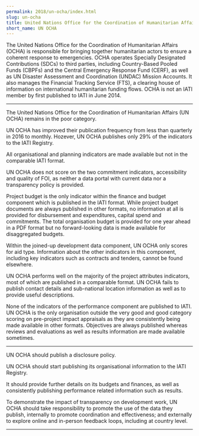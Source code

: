```yaml
---
permalink: 2018/un-ocha/index.html
slug: un-ocha
title: United Nations Office for the Coordination of Humanitarian Affairs (UN OCHA)
short_name: UN OCHA
---
```


The United Nations Office for the Coordination of Humanitarian Affairs (OCHA) is responsible for bringing together humanitarian actors to ensure a coherent response to emergencies. OCHA operates Specially Designated Contributions (SDCs) to third parties, including Country-Based Pooled Funds (CBPFs) and the Central Emergency Response Fund (CERF), as well as UN Disaster Assessment and Coordination (UNDAC) Mission Accounts. It also manages the Financial Tracking Service (FTS), a clearing house of information on international humanitarian funding flows. OCHA is not an IATI member by first published to IATI in June 2014.

---

The United Nations Office for the Coordination of Humanitarian Affairs (UN OCHA) remains in the poor category. 

UN OCHA has improved their publication frequency from less than quarterly in 2016 to monthly. Hozever, UN OCHA publishes only 29% of the indicators to the IATI Registry. 

All organisational and planning indicators are made available but not in the comparable IATI format. 

UN OCHA does not score on the two commitment indicators, accessibility and quality of FOI, as neither a data portal with current data nor a transparency policy is provided. 

Project budget is the only indicator within the finance and budget component which is published in the IATI format. While project budget documents are always published in other formats, no information at all is provided for disbursement and expenditures, capital spend and commitments. The total organisation budget is provided for one year ahead in a PDF format but no forward-looking data is made available for disaggregated budgets. 

Within the joined-up development data component, UN OCHA only scores for aid type. Information about the other indicators in this component, including key indicators such as contracts and tenders, cannot be found elsewhere. 

UN OCHA performs well on the majority of the project attributes indicators, most of which are published in a comparable format. UN OCHA fails to publish contact details and sub-national location information as well as to provide useful descriptions.

None of the indicators of the performance component are published to IATI. UN OCHA is the only organisation outside the very good and good category scoring on pre-project impact appraisals as they are consistently being made available in other formats. Objectives are always published whereas reviews and evaluations as well as results information are made available sometimes. 


---

UN OCHA should publish a disclosure policy.

UN OCHA should start publishing its organisational information to the IATI Registry. 

It should provide further details on its budgets and finances, as well as consistently publishing performance related information such as results. 

To demonstrate the impact of transparency on development work, UN OCHA should take responsibility to promote the use of the data they publish, internally to promote coordination and effectiveness; and externally to explore online and in-person feedback loops, including at country level. 

---
